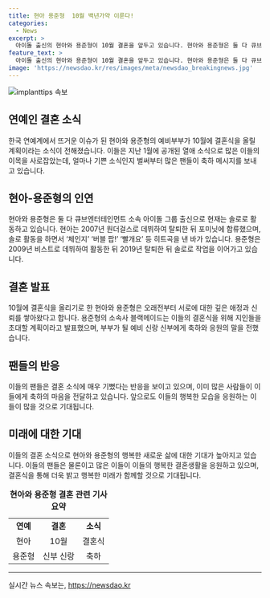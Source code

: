 ```yaml
---
title: 현아 용준형  10월 백년가약 이룬다!
categories:
  - News
excerpt: >
  아이돌 출신의 현아와 용준형이 10월 결혼을 앞두고 있습니다. 현아와 용준형은 둘 다 큐브엔터테인먼트 소속으로, 현아는 ‘원더걸스’에서 데뷔한 뒤 ‘포미닛’으로 활동했으며, 용준형은 ‘비스트’의 멤버였습니다. 결혼식은 가까운 지인들을 모시고 진행할 예정이며, 소속사는 관심과 축하를 요청했습니다. 두 사람은 지난 1월에 공식적으로 교제 사실을 알리기도 했죠. 
feature_text: >
  아이돌 출신의 현아와 용준형이 10월 결혼을 앞두고 있습니다. 현아와 용준형은 둘 다 큐브엔터테인먼트 소속으로, 현아는 ‘원더걸스’에서 데뷔한 뒤 ‘포미닛’으로 활동했으며, 용준형은 ‘비스트’의 멤버였습니다. 결혼식은 가까운 지인들을 모시고 진행할 예정이며, 소속사는 관심과 축하를 요청했습니다. 두 사람은 지난 1월에 공식적으로 교제 사실을 알리기도 했죠. 
image: 'https://newsdao.kr/res/images/meta/newsdao_breakingnews.jpg'
---
```


<p><img src="https://newsdao.kr/res/images/meta/newsdao_breakingnews.jpg" alt="implanttips 속보" /></p>

<h2>연예인 결혼 소식</h2>

<p data-ke-size="size16">한국 연예계에서 뜨거운 이슈가 된 현아와 용준형의 예비부부가 10월에 결혼식을 올릴 계획이라는 소식이 전해졌습니다. 이들은 지난 1월에 공개된 열애 소식으로 많은 이들의 이목을 사로잡았는데, 얼마나 기쁜 소식인지 벌써부터 많은 팬들이 축하 메시지를 보내고 있습니다. </p>

<h2 data-ke-size="size26">현아-용준형의 인연</h2>

<p>현아와 용준형은 둘 다 큐브엔터테인먼트 소속 아이돌 그룹 출신으로 현재는 솔로로 활동하고 있습니다. 현아는 2007년 원더걸스로 데뷔하여 탈퇴한 뒤 포미닛에 합류했으며, 솔로 활동을 하면서 ‘체인지’ ‘버블 팝!’ ‘빨개요’ 등 히트곡을 낸 바가 있습니다. 용준형은 2009년 비스트로 데뷔하여 활동한 뒤 2019년 탈퇴한 뒤 솔로로 작업을 이어가고 있습니다.</p>

<h2 data-ke-size="size26">결혼 발표</h2>

<p>10월에 결혼식을 올리기로 한 현아와 용준형은 오래전부터 서로에 대한 깊은 애정과 신뢰를 쌓아왔다고 합니다. 용준형의 소속사 블랙메이드는 이들의 결혼식을 위해 지인들을 초대할 계획이라고 발표했으며, 부부가 될 예비 신랑 신부에게 축하와 응원의 말을 전했습니다.</p>

<h2 data-ke-size="size26">팬들의 반응</h2>

<p>이들의 팬들은 결혼 소식에 매우 기뻤다는 반응을 보이고 있으며, 이미 많은 사람들이 이들에게 축하의 마음을 전달하고 있습니다. 앞으로도 이들의 행복한 모습을 응원하는 이들이 많을 것으로 기대됩니다.</p>

<h2 data-ke-size="size26">미래에 대한 기대</h2>

<p>이들의 결혼 소식으로 현아와 용준형의 행복한 새로운 삶에 대한 기대가 높아지고 있습니다. 이들의 팬들은 물론이고 많은 이들이 이들의 행복한 결혼생활을 응원하고 있으며, 결혼식을 통해 더욱 밝고 행복한 미래가 함께할 것으로 기대됩니다.</p>

<table>
  <caption><b>현아와 용준형 결혼 관련 기사 요약</b></caption>
  <tr>
    <td style="text-align: center; height: 17px;"><b>연예</b></td>
    <td style="text-align: center; height: 17px;"><b>결혼</b></td>
    <td style="text-align: center; height: 17px;"><b>소식</b></td>
  </tr>
  <tr>
    <td style="text-align: center; height: 17px;">현아</td>
    <td style="text-align: center; height: 17px;">10월</td>
    <td style="text-align: center; height: 17px;">결혼식</td>
  </tr>
  <tr>
    <td style="text-align: center; height: 17px;">용준형</td>
    <td style="text-align: center; height: 17px;">신부 신랑</td>
    <td style="text-align: center; height: 17px;">축하</td>
  </tr>
</table>

<hr>
실시간 뉴스 속보는, <a href="https://newsdao.kr" rel="dofollow">https://newsdao.kr</a>


